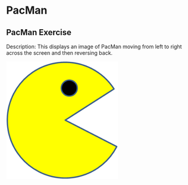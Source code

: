 # PacMan
## PacMan Exercise


Description: This displays an image of PacMan moving from left to right across the screen and then reversing back.

<img src= "PacMan1.png" width = '300'/>

